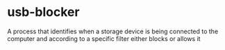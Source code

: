 # usb-blocker
A process that identifies when a storage device is being connected to the computer and according to a specific filter either blocks or allows it
